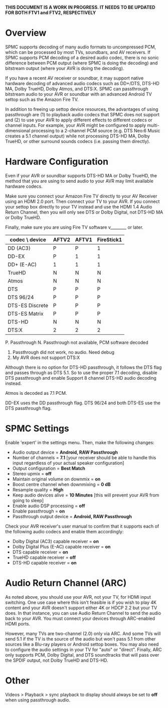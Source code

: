 **THIS DOCUMENT IS A WORK IN PROGRESS. IT NEEDS TO BE UPDATED FOR BOTH FTV1 and FTV2, RESPECTIVELY**

# Overview

SPMC supports decoding of many audio formats to uncompressed PCM, which can be processed by most TVs, soundbars, and AV receivers. If SPMC supports PCM decoding of a desired audio codec, there is no sonic difference between PCM output (where SPMC is doing the decoding) and bitstream output (where your AVR is doing the decoding).

If you have a recent AV receiver or soundbar, it may support native hardware decoding of advanced audio codecs such as DD+/DTS, DTS-HD MA, Dolby TrueHD, Dolby Atmos, and DTS:X. SPMC can passthrough bitstream audio to your AVR or soundbar with an advanced Android TV settop such as the Amazon Fire TV. 

In addition to freeing up settop device resources, the advantages of using passthrough are (1) to playback audio codecs that SPMC does not support and (2) to use your AVR to apply different effects to different codecs or channel inputs. For example, your AVR might be configured to apply multi-dimensional processing to a 2-channel PCM source (e.g. DTS Neo:6 Music creates a 5.1 channel output) while not processing DTS-HD MA, Dolby TrueHD, or other surround sounds codecs (i.e. passing them directly).

# Hardware Configuration
Even if your AVR or soundbar  supports DTS-HD MA or Dolby TrueHD, the method that you are using to send audio to your AVR may limit available hardware codecs.

Make sure you connect your Amazon Fire TV directly to your AV Receiver using an HDMI 2.0 port. Then connect your TV to your AVR. If you connect your settop box directly to your TV instead and use the HDMI 1.4 Audio Return Channel, then you will only see DTS or Dolby Digital, not DTS-HD MA or Dolby TrueHD.

Finally, make sure you are using Fire TV software v________ or later.

codec \ device | AFTV2 | AFTV1 | FireStick1
-------------- | ----- | ----- | ----------
DD (AC3) | P | P | 1
DD-EX |  P  |  1  |  1
DD+ (E-AC) |  1  |  1  |  1
TrueHD |  N  |  N  |  N
Atmos |  N  |  N  |  N
DTS |  P  |  P  |  P
DTS 96/24 |  P  |  P  |  P
DTS-ES Discrete |  P  |  P  |  P
DTS-ES Matrix |  P  |  P  |  P
DTS-HD |  N  |  N  |  N
DTS:X |  2  |  2  |  2

P. Passthrough
N. Passthrough not available, PCM software decoded
1. Passthrough did not work, no audio. Need debug
2. My AVR does not support DTS:X

Although there is no option for DTS-HD passthrough, it follows the DTS flag and passes through as DTS 5.1. So to use the proper 7.1 decoding, disable DTS passthrough and enable Support 8 channel DTS-HD audio decoding instead.

Atmos is decoded as 7.1 PCM.

DD-EX uses the DD passthrough flag. DTS 96/24 and both DTS-ES use the DTS passthrough flag.


# SPMC Settings
Enable 'expert' in the settings menu. Then, make the following changes:

* Audio output device = **Android, RAW Passthrough**
* Number of channels = **7.1** [your receiver should be able to handle this input regardless of your actual speaker configuration]
* Output configuration = **Best Match** 
* Stereo upmix = **off**
* Maintain original volume on downmix = **on**
* Boost centre channel when downmixing = **0 dB**
* Resample quality = **High**
* Keep audio devices alive = **10 Minutes** [this will prevent your AVR from going to sleep]
* Enable audio DSP processing = **off**
* Enable passthrough = **on**
* Passthrough output device = **Android, RAW Passthrough**

Check your AVR receiver's user manual to confirm that it supports each of the following audio codecs and enable them accordingly:

* Dolby Digital (AC3) capable receiver = **on**
* Dolby Digital Plus (E-AC) capable receiver = **on**
* DTS capable receiver = **on**
* TrueHD capable receiver = **off**
* DTS-HD capable receiver = **on**


# Audio Return Channel (ARC)
As noted above, you should use your AVR, not your TV, for HDMI input switching. One use case where this isn't feasible is if you wish to play 4K content and your AVR doesn't support either 4K or HDCP 2.2 but your TV does. In that instance, you can use Audio Return Channel to send the audio back to your AVR. You must connect your devices through ARC-enabled HDMI ports. 

However, many TVs are two-channel (2.0) only via ARC. And some TVs will send 5.1 if the TV is the source of the audio but won't pass 5.1 from other sources like a Blu-ray players or Android settop boxes. You may also need to configure the audio settings in your TV for "auto" or "direct". Finally, ARC only supports PCM, Dolby Digital, and DTS soundtracks that will pass over the SPDIF output, not Dolby TrueHD and DTS-HD. 

# Other
Videos > Playback > sync playback to display should always be set to **off** when using passthrough audio.
